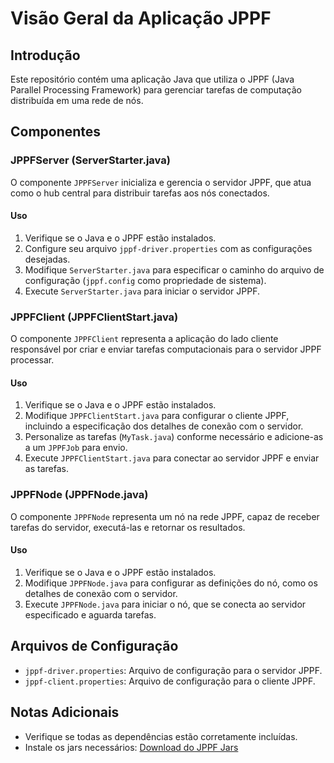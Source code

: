 # Visão Geral da Aplicação JPPF

## Introdução
Este repositório contém uma aplicação Java que utiliza o JPPF (Java Parallel Processing Framework) para gerenciar tarefas de computação distribuída em uma rede de nós.

## Componentes

### JPPFServer (ServerStarter.java)
O componente `JPPFServer` inicializa e gerencia o servidor JPPF, que atua como o hub central para distribuir tarefas aos nós conectados.

#### Uso
1. Verifique se o Java e o JPPF estão instalados.
2. Configure seu arquivo `jppf-driver.properties` com as configurações desejadas.
3. Modifique `ServerStarter.java` para especificar o caminho do arquivo de configuração (`jppf.config` como propriedade de sistema).
4. Execute `ServerStarter.java` para iniciar o servidor JPPF.

### JPPFClient (JPPFClientStart.java)
O componente `JPPFClient` representa a aplicação do lado cliente responsável por criar e enviar tarefas computacionais para o servidor JPPF processar.

#### Uso
1. Verifique se o Java e o JPPF estão instalados.
2. Modifique `JPPFClientStart.java` para configurar o cliente JPPF, incluindo a especificação dos detalhes de conexão com o servidor.
3. Personalize as tarefas (`MyTask.java`) conforme necessário e adicione-as a um `JPPFJob` para envio.
4. Execute `JPPFClientStart.java` para conectar ao servidor JPPF e enviar as tarefas.

### JPPFNode (JPPFNode.java)
O componente `JPPFNode` representa um nó na rede JPPF, capaz de receber tarefas do servidor, executá-las e retornar os resultados.

#### Uso
1. Verifique se o Java e o JPPF estão instalados.
2. Modifique `JPPFNode.java` para configurar as definições do nó, como os detalhes de conexão com o servidor.
3. Execute `JPPFNode.java` para iniciar o nó, que se conecta ao servidor especificado e aguarda tarefas.

## Arquivos de Configuração
- `jppf-driver.properties`: Arquivo de configuração para o servidor JPPF.
- `jppf-client.properties`: Arquivo de configuração para o cliente JPPF.

## Notas Adicionais
- Verifique se todas as dependências estão corretamente incluídas.
- Instale os jars necessários: [Download do JPPF Jars](http://www.java2s.com/Code/Jar/j/Downloadjppfcommon334sourcesjar.htm)

